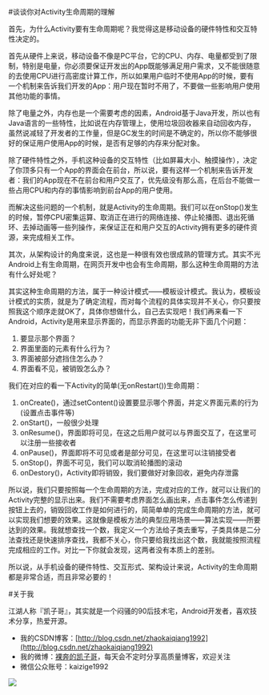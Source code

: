 #谈谈你对Activity生命周期的理解

首先，为什么Activity要有生命周期呢？我觉得这是移动设备的硬件特性和交互特性决定的。

首先从硬件上来说，移动设备不像是PC平台，它的CPU、内存、电量都受到了限制，特别是电量，你必须要保证开发出的App既能够满足用户需求，又不能很随意的去使用CPU进行高密度计算工作，所以如果用户临时不使用App的时候，要有一个机制来告诉我们开发的App：用户现在暂时不用了，不要做一些影响用户使用其他功能的事情。

除了电量之外，内存也是一个需要考虑的因素，Android基于Java开发，所以也有Java语言的一些特性，比如说在内存管理上，使用垃圾回收器来自动回收内存，虽然说减轻了开发者的工作量，但是GC发生的时间是不确定的，所以你不能够很好的保证用户使用App的时候，是否有足够的内存来分配对象。

除了硬件特性之外，手机这种设备的交互特性（比如屏幕大小、触摸操作），决定了你顶多只有一个App的界面会在前台，所以说，要有这样一个机制来告诉开发者：我们的App现在不在前台和用户交互了，优先级没有那么高，在后台不能做一些占用CPU和内存的事情影响到前台App的用户使用。

而解决这些问题的一个机制，就是Activity的生命周期。我们可以在onStop()发生的时候，暂停CPU密集运算、取消正在进行的网络连接、停止轮播图、退出死循环、去掉动画等一些列操作，来保证正在和用户交互的Activity拥有更多的硬件资源，来完成相关工作。

其次，从架构设计的角度来说，这也是一种很有效也很成熟的管理方式。其实不光Android上有生命周期，在网页开发中也会有生命周期，那么这种生命周期的方法有什么好处呢？

其实这种生命周期的方法，属于一种设计模式——模板设计模式。我认为，模板设计模式的实质，就是为了确定流程，而对每个流程的具体实现并不关心，你只要按照我这个顺序走就OK了，具体你想做什么，自己去实现吧！我们再来看一下Android，Activity是用来显示界面的，而显示界面的功能无非下面几个问题：

1. 要显示那个界面？
2. 界面里面的元素有什么行为？
3. 界面被部分遮挡住怎么办？
4. 界面看不见，被销毁怎么办？

我们在对应的看一下Activity的简单(无onRestart())生命周期：

1. onCreate()，通过setContent()设置要显示哪个界面，并定义界面元素的行为(设置点击事件等)
2. onStart()，一般很少处理
3. onResume()，界面即将可见，在这之后用户就可以与界面交互了，在这里可以注册一些接收者
4. onPause()，界面即将不可见或者是部分可见，在这里可以注销接受者
4. onStop()，界面不可见，我们可以取消轮播图的滚动
5. onDestory()，Activity即将销毁，我们要做好对象回收，避免内存泄露

所以说，我们只要按照每一个生命周期的方法，完成对应的工作，就可以让我们的Activity完整的显示出来。我们不需要考虑界面怎么画出来，点击事件怎么传递到按钮上去的，销毁回收工作是如何进行的，简简单单的完成生命周期的方法，就可以实现我们想要的效果。这就像是模板方法的典型应用场景——算法实现——所要达到的效果。我就想查找一个数，我定义一个方法给子类去重写，子类具体是二分法查找还是快速排序查找，我都不关心，你只要给我找出这个数，我就能按照流程完成相应的工作。对比一下你就会发现，这两者没有本质上的差别。

所以说，从手机设备的硬件特性、交互形式、架构设计来说，Activity的生命周期都是非常合适，而且非常必要的！

#关于我

江湖人称『凯子哥』，其实就是一个闷骚的90后技术宅，Android开发者，喜欢技术分享，热爱开源。

- 我的CSDN博客：[http://blog.csdn.net/zhaokaiqiang1992](http://blog.csdn.net/zhaokaiqiang1992)
- 我的微博：[裸奔的凯子哥](http://weibo.com/zhaokaiqiang1992)，每天会不定时分享高质量博客，欢迎关注
- 微信公众账号：kaizige1992

![](http://i12.tietuku.com/f55c34ddb1ba3830.jpg)